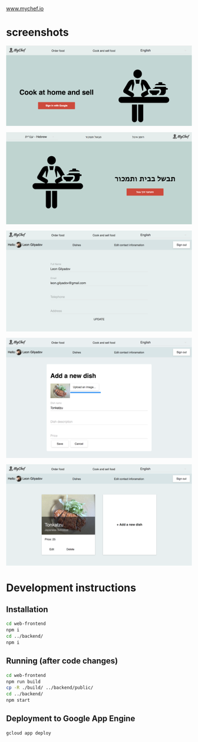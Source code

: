 www.mychef.io

# screenshots

![screenshot](screenshots/1.png)

![screenshot hebrew interface](screenshots/2.png)

![screenshot 3](screenshots/3.png)

![screenshot 4](screenshots/4.png)

![screenshot 5](screenshots/5.png)


# Development instructions
## Installation
```bash
cd web-frontend
npm i
cd ../backend/
npm i
```

## Running (after code changes)
```bash
cd web-frontend
npm run build
cp -R ./build/ ../backend/public/
cd ../backend/
npm start
```

## Deployment to Google App Engine
```bash
gcloud app deploy
```
